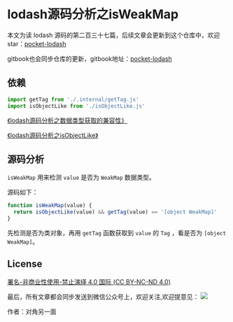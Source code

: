 # lodash源码分析之isWeakMap

本文为读 lodash 源码的第二百三十七篇，后续文章会更新到这个仓库中，欢迎 star：[pocket-lodash](https://github.com/yeyuqiudeng/pocket-lodash)

gitbook也会同步仓库的更新，gitbook地址：[pocket-lodash](https://www.gitbook.com/book/yeyuqiudeng/pocket-lodash/details)

## 依赖

```javascript
import getTag from './.internal/getTag.js'
import isObjectLike from './isObjectLike.js'
```

[《lodash源码分析之数据类型获取的兼容性》](internal/getTag.md)

[《lodash源码分析之isObjectLike》](./isObjectLike.md)

## 源码分析

`isWeakMap` 用来检测 `value` 是否为 `WeakMap` 数据类型。

源码如下：

```javascript
function isWeakMap(value) {
  return isObjectLike(value) && getTag(value) == '[object WeakMap]'
}
```

先检测是否为类对象，再用 `getTag` 函数获取到 `value` 的 `Tag` ，看是否为 `[object WeakMap]`。

## License

[署名-非商业性使用-禁止演绎 4.0 国际 (CC BY-NC-ND 4.0)](http://creativecommons.org/licenses/by-nc-nd/4.0/)

最后，所有文章都会同步发送到微信公众号上，欢迎关注,欢迎提意见：  ![](https://raw.githubusercontent.com/yeyuqiudeng/resource/master/images/qrcode_front-end-article.jpg) 

作者：对角另一面 

